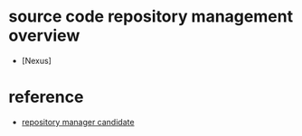 # source code repository management overview

* [Nexus]

# reference

  - [repository manager candidate](https://maven.apache.org/repository-management.html )